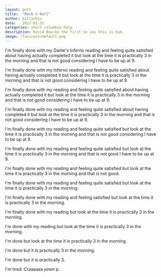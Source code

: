 ```yaml
---
layout: post
title:  "Rock n Roll"
author: billychiu
date:   2017-01-31
categories: short columbia help
description: David Bow-be the first to say this is bad.
image: /favicons/default.png
---
```


I'm finally done with my Dante's Inferno reading and feeling quite satisfied about having actually completed it but look at the time it is practically 3 in the morning and that is not good considering I have to be up at 9.

I'm finally done with my Inferno reading and feeling quite satisfied about having actually completed it but look at the time it is practically 3 in the morning and that is not good considering I have to be up at 9.

I'm finally done with my reading and feeling quite satisfied about having actually completed it but look at the time it is practically 3 in the morning and that is not good considering I have to be up at 9.

I'm finally done with my reading and feeling quite satisfied about having completed it but look at the time it is practically 3 in the morning and that is not good considering I have to be up at 9.

I'm finally done with my reading and feeling quite satisfied but look at the time it is practically 3 in the morning and that is not good considering I have to be up at 9.

I'm finally done with my reading and feeling quite satisfied but look at the time it is practically 3 in the morning and that is not good I have to be up at 9.

I'm finally done with my reading and feeling quite satisfied but look at the time it is practically 3 in the morning and that is not good.

I'm finally done with my reading and feeling quite satisfied but look at the time it is practically 3 in the morning.

I'm finally done with my reading and feeling satisfied but look at the time it is practically 3 in the morning.

I'm finally done with my reading but look at the time it is practically 3 in the morning.

I'm done with my reading but look at the time it is practically 3 in the morning.

I'm done but look at the time it is practically 3 in the morning.

I'm done but it is practically 3 in the morning.

I'm done but it is practically 3.

I'm tired. Craaaaaa *yawn* p.

